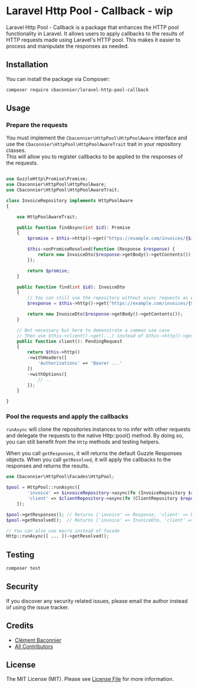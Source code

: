 # Laravel Http Pool - Callback - wip

Laravel Http Pool - Callback is a package that enhances the HTTP pool functionality in Laravel. It allows users to apply callbacks to the results of HTTP requests made using Laravel's HTTP pool. This makes it easier to process and manipulate the responses as needed.

## Installation

You can install the package via Composer:

```bash
composer require cbaconnier/laravel-http-pool-callback
```

## Usage

### Prepare the requests

You must implement the `Cbaconnier\HttpPool\HttpPoolAware` interface and use the `Cbaconnier\HttpPool\HttpPoolAwareTrait` trait in your repository classes.  
This will allow you to register callbacks to be applied to the responses of the requests.

```php

use GuzzleHttp\Promise\Promise;
use Cbaconnier\HttpPool\HttpPoolAware;
use Cbaconnier\HttpPool\HttpPoolAwareTrait;

class InvoiceRepository implements HttpPoolAware
{

    use HttpPoolAwareTrait;

    public function findAsync(int $id): Promise
    {
        $promise = $this->http()->get("https://example.com/invoices/{$id}");

        $this->onPromiseResolved(function (Response $response) {
            return new InvoiceDto($response->getBody()->getContents());
        });

        return $promise;
    }

    public function find(int $id): InvoiceDto
    {
        // You can still use the repository without async requests as well
        $response = $this->http()->get("https://example.com/invoices/{$id}");

        return new InvoiceDto($response->getBody()->getContents());
    }

    // Not necessary but here to demonstrate a common use case
    // Then use $this->client()->get(...) instead of $this->http()->get(...)
    public function client(): PendingRequest
    {
        return $this->http()
        ->withHeaders([
            'Authorizations' => 'Bearer ...'
        ])
        ->withOptions([
            // ..
        ]);
    }

}

```

### Pool the requests and apply the callbacks
`runAsync` will clone the repositories instances to no infer with other requests and delegate the requests to the native Http::pool() method.
By doing so, you can still benefit from the `Http` methods and testing helpers.

When you call `getResponses`, it will returns the default Guzzle Responses objects.
When you call `getResolved`, it will apply the callbacks to the responses and returns the results.

```php
use Cbaconnier\HttpPool\Facades\HttpPool;

$pool = HttpPool::runAsync([
        'invoice' => $invoiceRepository->async(fn (InvoiceRepository $repository) => $repository->findAsync(123)),
        'client' => $clientRepository->async(fn (ClientRepository $repository) => $repository->findAsync(123)),
    ]);

$pool->getResponses(); // Returns ['invoice' => Response, 'client' => Response]
$pool->getResolved();  // Returns ['invoice' => InvoiceDto, 'client' => ClientDto]

// You can also use macro instead of facade
Http::runAsync([ ... ])->getResolved();

```

## Testing

```bash
composer test
```

## Security

If you discover any security related issues, please email the author instead of using the issue tracker.

## Credits

- [Clément Baconnier](https://github.com/cbaconnier)
- [All Contributors](../../contributors)

## License

The MIT License (MIT). Please see [License File](LICENSE.md) for more information.
